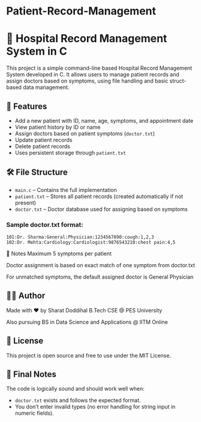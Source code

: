 # Patient-Record-Management
# 🏥 Hospital Record Management System in C

This project is a simple command-line based Hospital Record Management System developed in C. It allows users to manage patient records and assign doctors based on symptoms, using file handling and basic struct-based data management.

## 📂 Features

- Add a new patient with ID, name, age, symptoms, and appointment date
- View patient history by ID or name
- Assign doctors based on patient symptoms (`doctor.txt`)
- Update patient records
- Delete patient records
- Uses persistent storage through `patient.txt`

## 🛠️ File Structure

- `main.c` – Contains the full implementation
- `patient.txt` – Stores all patient records (created automatically if not present)
- `doctor.txt` – Doctor database used for assigning based on symptoms

### Sample doctor.txt format:

```
101:Dr. Sharma:General:Physician:1234567890:cough:1,2,3
102:Dr. Mehta:Cardiology:Cardiologist:9876543210:chest pain:4,5

```
🧾 Notes
Maximum 5 symptoms per patient

Doctor assignment is based on exact match of one symptom from doctor.txt

For unmatched symptoms, the default assigned doctor is General Physician

👨‍💻 Author
---
Made with ❤️ by Sharat Doddihal
B.Tech CSE @ PES University

Also pursuing BS in Data Science and Applications @ IITM Online

📜 License
---
This project is open source and free to use under the MIT License.



🧪 Final Notes
---

The code is logically sound and should work well when:
- `doctor.txt` exists and follows the expected format.
- You don’t enter invalid types (no error handling for string input in numeric fields).




